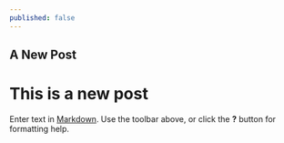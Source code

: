 ```yaml
---
published: false
---
```

## A New Post

<h1> This is a new post </h1>

Enter text in [Markdown](http://daringfireball.net/projects/markdown/). Use the toolbar above, or click the **?** button for formatting help.

